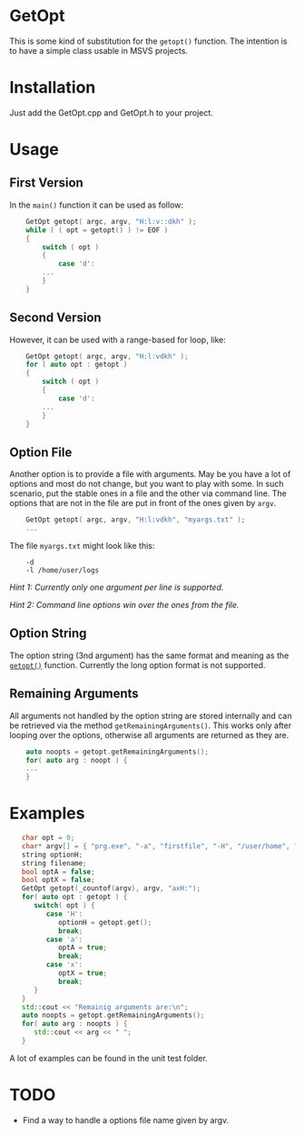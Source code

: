 GetOpt
======
This is some kind of substitution for the `getopt()` function.
The intention is to have a simple class usable in MSVS projects.

Installation
============
Just add the GetOpt.cpp and GetOpt.h to your project.

Usage
=====

## First Version ##
In the `main()` function it can be used as follow: 
```CPP
    GetOpt getopt( argc, argv, "H:l:v::dkh" );
    while ( ( opt = getopt() ) != EOF )
    {
        switch ( opt )
        {
			case 'd':
		...
		}
	}
```

## Second Version ##
However, it can be used with a range-based for loop, like:

```CPP
    GetOpt getopt( argc, argv, "H:l:vdkh" );
    for ( auto opt : getopt )
    {
        switch ( opt )
        {
			case 'd':
		...
		}
    }
```
## Option File ##
Another option is to provide a file with arguments. May be you have a lot of options and most
do not change, but you want to play with some. In such scenario, put the stable ones in a file and the other via command line. The options that are not in the file are put in front of the ones given by `argv`.
```CPP
    GetOpt getopt( argc, argv, "H:l:vdkh", "myargs.txt" );
	...
```
The file `myargs.txt` might look like this:
```
	-d
	-l /home/user/logs
```
*Hint 1: Currently only one argument per line is supported.*

*Hint 2: Command line options win over the ones from the file.*
 
## Option String ##
The option string (3nd argument) has the same format and meaning as the [`getopt()`](http://man7.org/linux/man-pages/man3/getopt.3.html) function.
Currently the long option format is not supported.

## Remaining Arguments ##
All arguments not handled by the option string are stored internally and can be retrieved via the method `getRemainingArguments()`. This works only after looping over the options, otherwise all arguments are returned as they are.
```CPP
	auto noopts = getopt.getRemainingArguments();
	for( auto arg : noopt ) {
	...
	}
```

Examples
========
```CPP
   char opt = 0;
   char* argv[] = { "prg.exe", "-a", "firstfile", "-H", "/user/home", "filename", "-x" };
   string optionH;
   string filename;
   bool optA = false;
   bool optX = false;
   GetOpt getopt(_countof(argv), argv, "axH:");
   for( auto opt : getopt ) {
      switch( opt ) {
         case 'H':
            optionH = getopt.get();
            break;
         case 'a':
            optA = true;
            break;
         case 'x':
            optX = true;
            break;
      }
   }
   std::cout << "Remainig arguments are:\n";
   auto noopts = getopt.getRemainingArguments();
   for( auto arg : noopts ) {
      std::cout << arg << " ";
   }

```
A lot of examples can be found in the unit test folder.

TODO
====
- Find a way to handle a options file name given by argv. 
